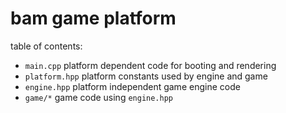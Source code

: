 # bam game platform

table of contents:
* `main.cpp` platform dependent code for booting and rendering
* `platform.hpp` platform constants used by engine and game
* `engine.hpp` platform independent game engine code
* `game/*` game code using `engine.hpp`
